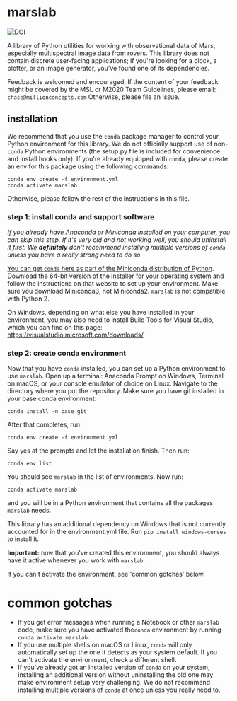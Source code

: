 # marslab

[![DOI](https://zenodo.org/badge/364688103.svg)](https://zenodo.org/badge/latestdoi/364688103) 


A library of Python utilities for working with observational data of Mars, 
especially multispectral image data from rovers. This library does not contain 
discrete user-facing applications; if you're looking for a clock, a plotter, or 
an image generator, you've found one of its dependencies.

Feedback is welcomed and encouraged. If the content of your feedback might be 
covered by the MSL or M2020 Team Guidelines, please email: `chase@millionconcepts.com` 
Otherwise, please file an Issue.

## installation

We recommend that you use the ```conda``` package manager to control your Python 
environment for this library. We do not officially support use of non-```conda``` Python
environments (the setup.py file is included for convenience and install hooks only). If 
you're already equipped with ```conda```, please create an env for this package using the following 
commands:

    conda env create -f environment.yml
    conda activate marslab

Otherwise, please follow the rest of the instructions in this file.

### step 1: install conda and support software

*If you already have Anaconda or Miniconda installed on your computer, you can
skip this step. If it's very old and not working well, you should uninstall it first.
We **definitely** don't recommend installing multiple versions of ```conda```
unless you have a really strong need to do so.*

[You can get ```conda``` here as part of the Miniconda distribution of Python](https://docs.conda.io/projects/continuumio-conda/en/latest/user-guide/install/index.html).
Download the 64-bit version of the installer for your operating system and
follow the instructions on that website to set up your environment. Make sure
you download Miniconda3, not Miniconda2. ```marslab``` is not compatible with
Python 2.

On Windows, depending on what else you have installed in your environment, you may also need to install
Build Tools for Visual Studio, which you can find on this page: https://visualstudio.microsoft.com/downloads/

### step 2: create conda environment

Now that you have ```conda``` installed, you can set up a Python environment
to use ```marslab```. Open up a terminal: Anaconda Prompt on Windows, Terminal on macOS,
or your console emulator of choice on Linux. Navigate to the directory where
you put the repository. Make sure you have git installed in your base conda environment:

```conda install -n base git```

After that completes, run:

```conda env create -f environment.yml```

Say yes at the prompts and let the installation finish. Then run:

```conda env list```

You should see ```marslab``` in the list of environments. Now run:

```conda activate marslab```

and you will be in a Python environment that contains all the packages
```marslab``` needs. 

This library has an additional dependency on Windows that is not currently accounted for 
in the environment.yml file. Run ```pip install windows-curses``` to install it.

**Important:** now that you've created this environment, you should 
always have it active whenever you work with ```marslab```.

If you can't activate the environment, see 'common gotchas' below.

# common gotchas

* If you get error messages when running a Notebook or other ```marslab``` code, 
  make sure you have activated the```conda``` environment by running ```conda activate marslab```.
* If you use multiple shells on macOS or Linux, ```conda``` will only 
automatically set up the one it detects as your system default. If you can't
activate the environment, check a different shell.
* If you've already got an installed version of ```conda``` on your system, installing
an additional version without uninstalling the old one may make environment setup very
challenging. We do not recommend installing multiple versions of ```conda``` at once
unless you really need to.
